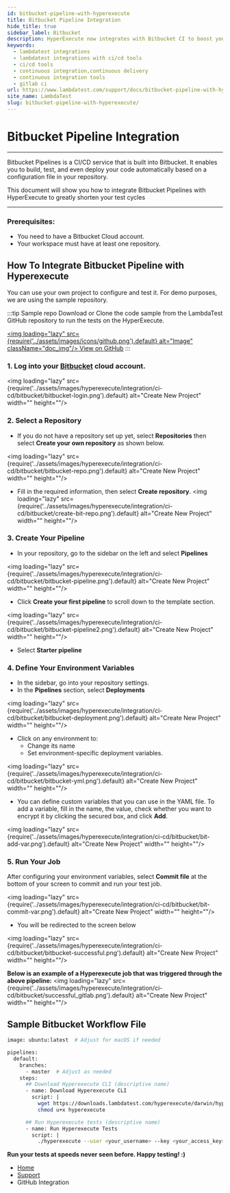 ```yaml
---
id: bitbucket-pipeline-with-hyperexecute
title: Bitbucket Pipeline Integration
hide_title: true
sidebar_label: Bitbucket
description: HyperExecute now integrates with Bitbucket CI to boost your go-to market delivery. Perform automated cross browser testing with LambdaTest to ensure your development code renders seamlessly through an online Selenium grid providing 3000+ real browsers running through machines.
keywords:
  - lambdatest integrations
  - lambdatest integrations with ci/cd tools
  - ci/cd tools
  - continuous integration,continuous delivery
  - continuous integration tools
  - gitlab ci
url: https://www.lambdatest.com/support/docs/bitbucket-pipeline-with-hyperexecute/
site_name: LambdaTest
slug: bitbucket-pipeline-with-hyperexecute/
---
```


<script type="application/ld+json"
      dangerouslySetInnerHTML={{ __html: JSON.stringify({
       "@context": "https://schema.org",
        "@type": "BreadcrumbList",
        "itemListElement": [{
          "@type": "ListItem",
          "position": 1,
          "name": "LambdaTest",
          "item": "https://www.lambdatest.com"
        },{
          "@type": "ListItem",
          "position": 2,
          "name": "Support",
          "item": "https://www.lambdatest.com/support/docs/"
        },{
          "@type": "ListItem",
          "position": 3,
          "name": "Bitbucket CI Integration",
          "item": "https://www.lambdatest.com/support/docs/bitbucket-pipeline-with-hyperexecute/"
        }]
      })
    }}
></script>

# Bitbucket Pipeline Integration
* * *
Bitbucket Pipelines is a CI/CD service that is built into Bitbucket. It enables you to build, test, and even deploy your code automatically based on a configuration file in your repository.

This document will show you how to integrate Bitbucket Pipelines with HyperExecute to greatly shorten your test cycles

***

### Prerequisites:
-	You need to have a Bitbucket Cloud account.
-	Your workspace must have at least one repository.
 
## How To Integrate Bitbucket Pipeline with Hyperexecute

You can use your own project to configure and test it. For demo purposes, we are using the sample repository.

:::tip Sample repo
Download or Clone the code sample from the LambdaTest GitHub repository to run the tests on the HyperExecute.

<a href="https://github.com/LambdaTest/hyp-ci-cd-integration-sample/tree/bitbucket" className="github__anchor"><img loading="lazy" src={require('../assets/images/icons/github.png').default} alt="Image" className="doc_img"/> View on GitHub</a>
:::

### 1. Log into your [Bitbucket](https://www.atlassian.com/software/bitbucket/bundle) cloud account.

<img loading="lazy" src={require('../assets/images/hyperexecute/integration/ci-cd/bitbucket/bitbucket-login.png').default} alt="Create New Project" width="" height=""/>

### 2. Select a Repository
- If you do not have a repository set up yet, select **Repositories** then select **Create your own repository** as shown below.
 
<img loading="lazy" src={require('../assets/images/hyperexecute/integration/ci-cd/bitbucket/bitbucket-repo.png').default} alt="Create New Project" width="" height=""/>

- Fill in the required information, then select **Create repository**.
<img loading="lazy" src={require('../assets/images/hyperexecute/integration/ci-cd/bitbucket/create-bit-repo.png').default} alt="Create New Project" width="" height=""/>

### 3. Create Your Pipeline

- In your repository, go to the sidebar on the left and select **Pipelines**

<img loading="lazy" src={require('../assets/images/hyperexecute/integration/ci-cd/bitbucket/bitbucket-pipeline.png').default} alt="Create New Project" width="" height=""/>

<p></p>

- Click **Create your first pipeline** to scroll down to the template section.

<img loading="lazy" src={require('../assets/images/hyperexecute/integration/ci-cd/bitbucket/bitbucket-pipeline2.png').default} alt="Create New Project" width="" height=""/>
<p></p>

- Select **Starter pipeline**

### 4. Define Your Environment Variables
- In the sidebar, go into your repository settings.
- In the **Pipelines** section, select **Deployments**

<img loading="lazy" src={require('../assets/images/hyperexecute/integration/ci-cd/bitbucket/bitbucket-deployment.png').default} alt="Create New Project" width="" height=""/>

- Click on any environment to:
  - Change its name
  - Set environment-specific deployment variables.

<img loading="lazy" src={require('../assets/images/hyperexecute/integration/ci-cd/bitbucket/bitbucket-yml.png').default} alt="Create New Project" width="" height=""/>

- You can define custom variables that you can use in the YAML file. To add a variable, fill in the name, the value, check whether you want to encrypt it by clicking the secured box, and click **Add**.


<img loading="lazy" src={require('../assets/images/hyperexecute/integration/ci-cd/bitbucket/bit-add-var.png').default} alt="Create New Project" width="" height=""/>


### 5. Run Your Job
After configuring your environment variables, select **Commit file** at the bottom of your screen to commit  and run your test job.

<img loading="lazy" src={require('../assets/images/hyperexecute/integration/ci-cd/bitbucket/bit-commit-var.png').default} alt="Create New Project" width="" height=""/>

- You will be redirected to the screen below 

<img loading="lazy" src={require('../assets/images/hyperexecute/integration/ci-cd/bitbucket/bitbucket-successful.png').default} alt="Create New Project" width="" height=""/>


**Below is an example of a Hyperexecute job that was triggered through the above pipeline:**
<img loading="lazy" src={require('../assets/images/hyperexecute/integration/ci-cd/bitbucket/successful_gitlab.png').default} alt="Create New Project" width="" height=""/>

## Sample Bitbucket Workflow File

```bash
image: ubuntu:latest  # Adjust for macOS if needed

pipelines:
  default:
    branches:
      - master  # Adjust as needed
    steps:
      ## Download Hyperexecute CLI (descriptive name)
      - name: Download Hyperexecute CLI
        script: |
          wget https://downloads.lambdatest.com/hyperexecute/darwin/hyperexecute
          chmod u+x hyperexecute

      ## Run Hyperexecute tests (descriptive name)
      - name: Run Hyperexecute Tests
        script: |
          ./hyperexecute --user <your_username> --key <your_access_key> --config <your_yaml_file_path>
```

>
**Run your tests at speeds never seen before. Happy testing! :)**

<nav aria-label="breadcrumbs">
  <ul className="breadcrumbs">
    <li className="breadcrumbs__item">
      <a className="breadcrumbs__link" href="https://www.lambdatest.com">
        Home
      </a>
    </li>
    <li className="breadcrumbs__item">
      <a className="breadcrumbs__link" target="_self" href="https://www.lambdatest.com/support/docs/">
        Support
      </a>
    </li>
    <li className="breadcrumbs__item breadcrumbs__item--active">
      <span className="breadcrumbs__link">
        GitHub Integration
      </span>
    </li>
  </ul>
</nav>